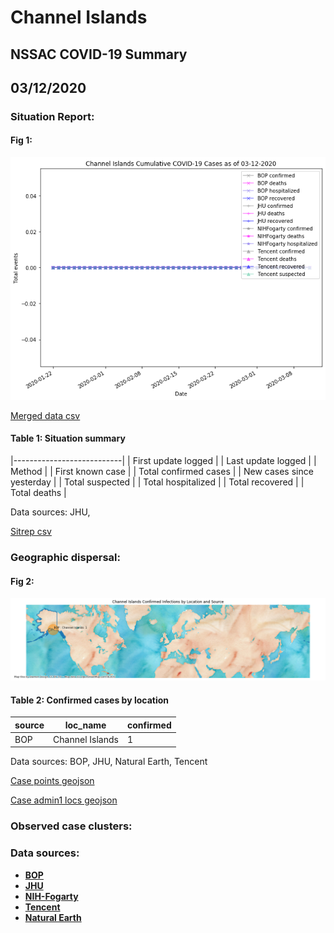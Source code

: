 # Channel Islands
## NSSAC COVID-19 Summary
## 03/12/2020



### Situation Report:
#### Fig 1:
![Channel Islands cases](../merged_histories/Channel_Islands_merged_histories.png)

[Merged data csv](https://github.com/SchlittDataSci/SchlittDataSci.github.io/blob/master/data/tables/Channel_Islands_merged_daily.csv)

#### Table 1: Situation summary


|---------------------------|
| First update logged       |
| Last update logged        |
| Method                    |
| First known case          |
| Total confirmed cases     |
| New cases since yesterday |
| Total suspected           |
| Total hospitalized        |
| Total recovered           |
| Total deaths              |

Data sources: JHU, 


[Sitrep csv](https://github.com/SchlittDataSci/SchlittDataSci.github.io/blob/master/data/tables/Channel_Islands_sitrep.csv)

### Geographic dispersal:
#### Fig 2:
![Channel Islands mapped](../case_locs/Channel_Islands_case_locs.png)

#### Table 2: Confirmed cases by location


| source   | loc_name        |   confirmed |
|----------|-----------------|-------------|
| BOP      | Channel Islands |           1 |

Data sources: BOP, JHU, Natural Earth, Tencent


[Case points geojson](https://github.com/SchlittDataSci/SchlittDataSci.github.io/blob/master/data/shapes/Channel_Islands_case_locs.geojson)

[Case admin1 locs geojson](https://github.com/SchlittDataSci/SchlittDataSci.github.io/blob/master/data/shapes/Channel_Islands_admin1_locs.geojson)

### Observed case clusters:
### Data sources:
* **[BOP](https://github.com/beoutbreakprepared/nCoV2019)**
* **[JHU](https://github.com/CSSEGISandData/COVID-19)** 
* **[NIH-Fogarty](https://docs.google.com/spreadsheets/d/1jS24DjSPVWa4iuxuD4OAXrE3QeI8c9BC1hSlqr-NMiU/edit#gid=1187587451)** 
* **[Tencent](https://news.qq.com/zt2020/page/feiyan.htm)**
* **[Natural Earth](https://www.naturalearthdata.com/forums/forum/natural-earth-map-data/cultural-vectors/admin-1-states-provinces-and-their-boundaries/)**

<!-- Global site tag (gtag.js) - Google Analytics -->
<script async src="https://www.googletagmanager.com/gtag/js?id=UA-158816269-1"></script>
<script>
  window.dataLayer = window.dataLayer || [];
  function gtag(){dataLayer.push(arguments);}
  gtag('js', new Date());

  gtag('config', 'UA-158816269-1');
</script>